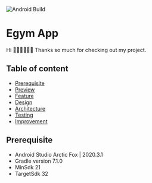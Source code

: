 ![Android Build](https://github.com/Ezike/StarWarsSearch/workflows/Android%20Build/badge.svg)

# Egym App

Hi 👋🏼👋🏼👋🏼
Thanks so much for checking out my project. 
## Table of content

- [Prerequisite](#prerequisite)
- [Preview](#preview)
- [Feature](#feature)
- [Design](#design)
- [Architecture](#architecture)
- [Testing](#testing)
- [Improvement](#improvement)


## Prerequisite
- Android Studio Arctic Fox | 2020.3.1
- Gradle version 7.1.0
- MinSdk 21
- TargetSdk 32
